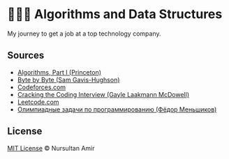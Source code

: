 # 👨🏻‍💻 Algorithms and Data Structures

My journey to get a job at a top technology company. 

## Sources

- [Algorithms, Part I (Princeton)](https://www.coursera.org/learn/algorithms-part1/)
- [Byte by Byte (Sam Gavis-Hughson)](https://www.byte-by-byte.com/)
- [Codeforces.com](http://codeforces.com/)
- [Cracking the Coding Interview (Gayle Laakmann McDowell)](http://www.crackingthecodinginterview.com/)
- [Leetcode.com](https://leetcode.com/)
- [Олимпиадные задачи по программированию (Фёдор Меньшиков)](https://acmp.ru/asp/do/index.asp?main=course&id_course=5)

## License

[MIT License](./LICENSE) © Nursultan Amir
